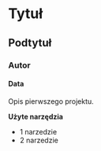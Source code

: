 # Tytuł
## Podtytuł
### Autor
#### Data

Opis pierwszego projektu.

**Użyte narzędzia**
- 1 narzedzie
- 2 narzedzie 
